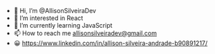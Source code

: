 - 👋 Hi, I’m @AllisonSilveiraDev
- 👀 I’m interested in React
- 🌱 I’m currently learning JavaScript
- 📫 How to reach me allisonsilveiradev@gmail.com
- 😀 https://www.linkedin.com/in/allison-silveira-andrade-b90891217/

